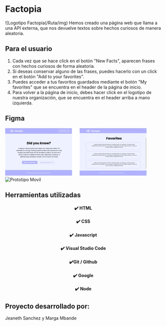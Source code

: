 # Factopia
![Logotipo Factopía(/Ruta/img)
Hemos creado una página web que llama a una API externa, que nos devuelve textos sobre hechos curiosos de manera aleatoria. 

## Para el usuario
1.  Cada vez que se hace click en el botón "New Facts", aparecen frases con hechos curiosos de forma aleatoria.
2.  Si deseas conservar alguno de las frases, puedes hacerlo con un click en el botón "Add to your favorites".
3.  Puedes acceder a tus favoritos guardados mediante el botón "My favorites" que se encuentra en el header de la página de inicio.
4.  Para volver a la página de inicio, debes hacer click en el logotipo de nuestra organización, que se encuentra en el header arriba a mano izquierda.

## Figma
![Prototipo Desktop ](img/Desktop.JPEG)
![Prototipo Movil](/images/atomos.png)


 ## Herramientas utilizadas
 <h4 align="center">
 ✔️  HTML 
</h4>
<h4 align="center">
✔️ CSS 
</h4>
<h4 align="center">
✔️ Javascript 
</h4>
<h4 align="center">
✔️ Visual Studio Code 
</h4>
<h4 align="center">
✔️Git / Github 
</h4>
<h4 align="center">
✔️ Google 
</h4>
<h4 align="center">
✔️ Node
</h4>



## Proyecto desarrollado por:
Jeaneth Sanchez y Marga Mbande 

